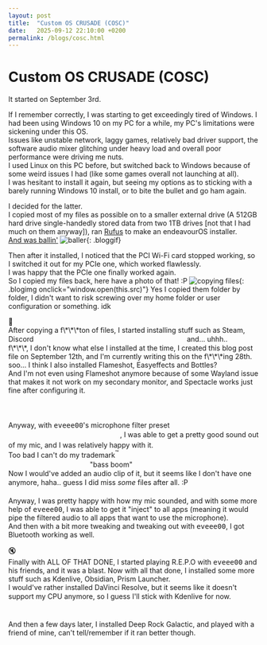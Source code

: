 ```yaml
---
layout: post
title:  "Custom OS CRUSADE (COSC)"
date:   2025-09-12 22:10:00 +0200
permalink: /blogs/cosc.html
---
```

# Custom OS CRUSADE (COSC)

It started on September 3rd.

If I remember correctly, I was starting to get exceedingly tired of Windows. I had been using Windows 10 on my PC for a while, my PC's limitations were sickening under this OS.
<br>
Issues like unstable network, laggy games, relatively bad driver support, the software audio mixer glitching under heavy load and overall poor performance were driving me nuts.
<br>
I used Linux on this PC before, but switched back to Windows because of some weird issues I had (like some games overall not launching at all).
<br>
I was hesitant to install it again, but seeing my options as to sticking with a barely running Windows 10 install, or to bite the bullet and go ham again.

I decided for the latter.
<br>I copied most of my files as possible on to a smaller external drive (A 512GB hard drive single-handedly stored data from two 1TB drives \[not that I had much on them anyway]), ran <a href="https://rufus.ie/">Rufus</a> to make an endeavourOS installer.
<br>
<a href="https://youtu.be/rGHT2oXkous?si=wYUd0kPGxqQGnh0I">And was ballin'</a>
![baller](https://external-content.duckduckgo.com/iu/?u=https%3A%2F%2Fmedia.sketchfab.com%2Fmodels%2Fe76efca3356e4b53b0ebe5d7b58ff710%2Fthumbnails%2F0c7f2cd7710c40d49c1e66c9f6a2d4c5%2Fc50be40c9e77409a9e6364ba42c42b61.jpeg&f=1&nofb=1&ipt=c4154262dcdb1211bfddfdb7d408c72b1e4fd560d3061d71c19e5e68228a2fa1){: .bloggif}

Then after it installed, I noticed that the PCI Wi-Fi card stopped working, so I switched it out for my PCIe one, which worked flawlessly. <br>I was happy that the PCIe one finally worked again.
<br>
So I copied my files back, here have a photo of that! :P
![copying files](https://media.discordapp.net/attachments/1280088126961750099/1412859241995309118/rn_image_picker_lib_temp_a6b5e2eb-bf9a-4a09-b5ad-96aa24db4ede.jpg?ex=68da1ff4&is=68d8ce74&hm=97b512f0c693314e5e06826ed3e069f6829c41183df32d4541080ef66f3f7935&=&format=webp){: .blogimg onclick="window.open(this.src)"}
Yes I copied them folder by folder, I didn't want to risk screwing over my home folder or user configuration or something. idk

<div class="music-section" data-ytid="KCaTaRrqk4E" data-tip="combining two unlikely musical scales - AZALI">🎵</div>
After copying a f\*\*\*ton of files, I started installing stuff such as Steam, Discord <span style="font-size:15px; color:rgba(255,255,255,0.2);">(psst, i'm using vesktop, don't tell discord)</span> and... uhhh..
<br>f\*\*\*, I don't know what else I installed at the time, I created this blog post file on September 12th, and I'm currently writing this on the f\*\*\*ing 28th.
<br>soo... I think I also installed Flameshot, Easyeffects and Bottles?
<br>And I'm not even using Flameshot anymore because of some Wayland issue that makes it not work on my secondary monitor, and Spectacle works just fine after configuring it.
<br><span style="font-size:15px; color:rgba(255,255,255,0.2);">(and even now it doesn't even work at all because I apparently didn't give it permission to access the screens)</span>

Anyway, with <span style="font-family: 'Fira Code', monospace;">eveee00</span>'s microphone filter preset <span style="font-size:15px;color:rgba(255,255,255,0.2)">wherever he got THAT from<sub> that "wherever" is a real word??</sub></span>, I was able to get a pretty good sound out of my mic, and I was relatively happy with it.
<br>Too bad I can't do my trademark<sup>™</sup> <span style="font-size:15px; color:rgba(255,255,255,0.2);">(oh yeah trademarks still look big in my font, even with \<sup>)</span> "bass boom"
<br>Now I would've added an audio clip of it, but it seems like I don't have one anymore, haha.. guess I did miss *some* files after all. :P <span style="font-size:15px; color:rgba(255,255,255,0.2);">(eugh, italics look weird in this font)</span>
<br>Anyway, I was pretty happy with how my mic sounded, and with some more help of <span style="font-family: 'Fira Code', monospace;">eveee00</span>, I was able to get it "inject" to all apps (meaning it would pipe the filtered audio to all apps that want to use the microphone).
<br>And then with a bit more tweaking and tweaking out with <span style="font-family: 'Fira Code', monospace;">eveee00</span>, I got Bluetooth working as well.
<div class="music-section" data-mute="true">🔇</div>
Finally with ALL OF THAT DONE, I started playing R.E.P.O with <span style="font-family: 'Fira Code', monospace;">eveee00</span> and his friends, and it was a blast.
Now with all that done, I installed some more stuff such as Kdenlive, Obsidian, Prism Launcher.
<br>I would've rather installed DaVinci Resolve, but it seems like it doesn't support my CPU anymore, so I guess I'll stick with Kdenlive for now. <span style="font-size:15px; color:rgba(255,255,255,0.2);">(why doesn't it support my cpu on linux anymore? apparently because it needs a certain instruction set on there that windows didn't need 😠 )</span>
<br>And then a few days later, I installed Deep Rock Galactic, and played with a friend of mine, can't tell/remember if it ran better though.